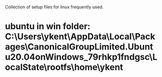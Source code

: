 Collection of setup files for linux frequently used.

# ubuntu in win folder: C:\Users\ykent\AppData\Local\Packages\CanonicalGroupLimited.Ubuntu20.04onWindows_79rhkp1fndgsc\LocalState\rootfs\home\ykent
